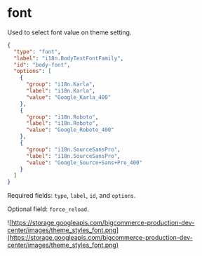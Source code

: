 # font

Used to select font value on theme setting.

```json
{
  "type": "font",
  "label": "i18n.BodyTextFontFamily",
  "id": "body-font",
  "options": [
    {
      "group": "i18n.Karla",
      "label": "i18n.Karla",
      "value": "Google_Karla_400"
    },
    {
      "group": "i18n.Roboto",
      "label": "i18n.Roboto",
      "value": "Google_Roboto_400"
    },
    {
      "group": "i18n.SourceSansPro",
      "label": "i18n.SourceSansPro",
      "value": "Google_Source+Sans+Pro_400"
    }
  ]
}
```

Required fields: `type`, `label`, `id`, and `options`.

Optional field: `force_reload`.

![https://storage.googleapis.com/bigcommerce-production-dev-center/images/theme_styles_font.png](https://storage.googleapis.com/bigcommerce-production-dev-center/images/theme_styles_font.png)
